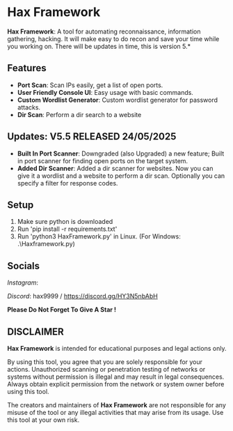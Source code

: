 # Hax Framework

**Hax Framework**: A tool for automating reconnaissance, information gathering, hacking. It will make easy to do recon and save your time while you working on. There will be updates in time, this is version 5.*

## Features

- **Port Scan**: Scan IPs easily, get a list of open ports.
- **User Friendly Console UI**: Easy usage with basic commands.
- **Custom Wordlist Generator**: Custom wordlist generator for password attacks.
- **Dir Scan**: Perform a dir search to a website

## Updates: V5.5 RELEASED 24/05/2025
- **Built In Port Scanner**: Downgraded (also Upgraded) a new feature; Built in port scanner for finding open ports on the target system. 
- **Added Dir Scanner**: Added a dir scanner for websites. Now you can give it a wordlist and a website to perform a dir scan. Optionally you can specify a filter for response codes.

## Setup

1. Make sure python is downloaded
2. Run 'pip install -r requirements.txt'
3. Run 'python3 HaxFramework.py' in Linux. (For Windows: .\Haxframework.py)

## Socials
*Instagram*: 

*Discord*: hax9999 / https://discord.gg/HY3N5nbAbH

**Please Do Not Forget To Give A Star !**

## DISCLAIMER

**Hax Framework** is intended for educational purposes and legal actions only.

By using this tool, you agree that you are solely responsible for your actions. Unauthorized scanning or penetration testing of networks or systems without permission is illegal and may result in legal consequences. Always obtain explicit permission from the network or system owner before using this tool.

The creators and maintainers of **Hax Framework** are not responsible for any misuse of the tool or any illegal activities that may arise from its usage. Use this tool at your own risk.
